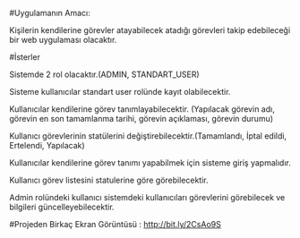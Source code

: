 #Uygulamanın Amacı:

Kişilerin kendilerine görevler atayabilecek atadığı görevleri takip edebileceği bir web uygulaması olacaktır.

#İsterler

Sistemde 2 rol olacaktır.(ADMIN, STANDART_USER)

Sisteme kullanıcılar standart user rolünde kayıt olabilecektir.

Kullanıcılar kendilerine görev tanımlayabilecektir. (Yapılacak görevin adı, görevin en son tamamlanma tarihi, görevin açıklaması, görevin durumu)

Kullanıcı görevlerinin statülerini değiştirebilecektir.(Tamamlandı, İptal edildi, Ertelendi, Yapılacak)

Kullanıcılar kendilerine görev tanımı yapabilmek için sisteme giriş yapmalıdır. 

Kullanıcı görev listesini statulerine göre görebilecektir. 

Admin rolündeki kullanıcı sistemdeki kullanıcıları görevlerini görebilecek ve bilgileri güncelleyebilecektir. 

#Projeden Birkaç Ekran Görüntüsü :  http://bit.ly/2CsAo9S
